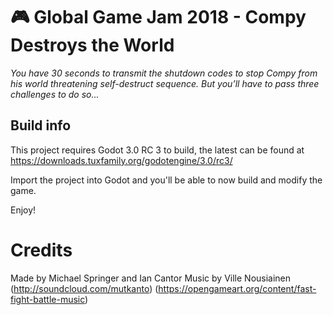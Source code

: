 # :video_game: Global Game Jam 2018 - Compy Destroys the World

_You have 30 seconds to transmit the shutdown codes to stop Compy from his world threatening self-destruct sequence. But you’ll have to pass three challenges to do so..._

## Build info
This project requires Godot 3.0 RC 3 to build, the latest can be found at https://downloads.tuxfamily.org/godotengine/3.0/rc3/

Import the project into Godot and you'll be able to now build and modify the game.

Enjoy!

# Credits
Made by Michael Springer and Ian Cantor
Music by Ville Nousiainen (http://soundcloud.com/mutkanto) (https://opengameart.org/content/fast-fight-battle-music)
